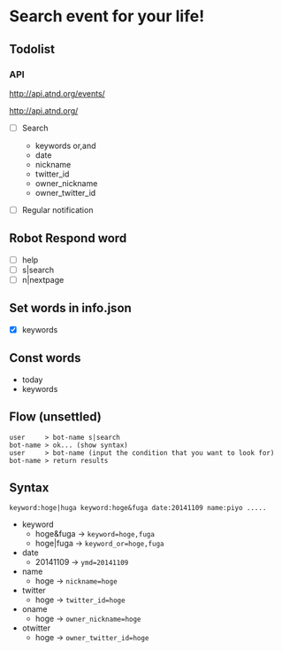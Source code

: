 # Search event for your life!

## Todolist

### API 
http://api.atnd.org/events/  

http://api.atnd.org/  

- [ ] Search  
    - keywords or,and    
    - date  
    - nickname  
    - twitter_id  
    - owner_nickname  
    - owner_twitter_id  
    
- [ ] Regular notification  

## Robot Respond word
- [ ] help  
- [ ] s|search
- [ ] n|nextpage  

## Set words in info.json
- [x] keywords  

## Const words
- today  
- keywords  

## Flow (unsettled)
```  
user     > bot-name s|search  
bot-name > ok... (show syntax)  
user     > bot-name (input the condition that you want to look for)    
bot-name > return results
```
## Syntax
`keyword:hoge|huga keyword:hoge&fuga date:20141109 name:piyo .....`  
- keyword  
    - hoge&fuga  -> `keyword=hoge,fuga`  
    - hoge|fuga  -> `keyword_or=hoge,fuga`  
- date  
    - 20141109   -> `ymd=20141109`  
- name  
    - hoge       -> `nickname=hoge`  
- twitter  
    - hoge       -> `twitter_id=hoge`  
- oname  
    - hoge       -> `owner_nickname=hoge`  
- otwitter  
    - hoge       -> `owner_twitter_id=hoge`  


